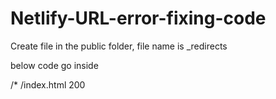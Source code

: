 # Netlify-URL-error-fixing-code

Create file in the public folder, file name is   _redirects

below code go inside

/* /index.html 200
